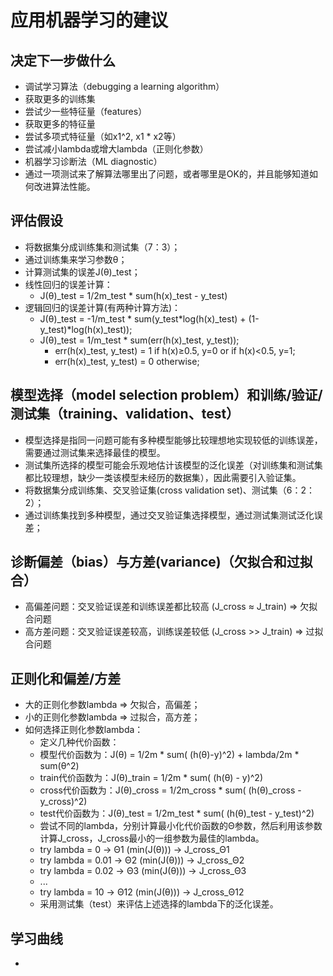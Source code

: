 # 应用机器学习的建议
## 决定下一步做什么
 + 调试学习算法（debugging a learning algorithm）
  + 获取更多的训练集
  + 尝试少一些特征量（features）
  + 获取更多的特征量
  + 尝试多项式特征量（如x1^2, x1 * x2等）
  + 尝试减小lambda或增大lambda（正则化参数）
 + 机器学习诊断法（ML diagnostic）
  + 通过一项测试来了解算法哪里出了问题，或者哪里是OK的，并且能够知道如何改进算法性能。
## 评估假设  
 + 将数据集分成训练集和测试集（7：3）；
  + 通过训练集来学习参数θ；
  + 计算测试集的误差J(θ)_test；
   + 线性回归的误差计算：
     + J(θ)_test = 1/2m_test * sum(h(x)_test - y_test)
   + 逻辑回归的误差计算(有两种计算方法)：
     + J(θ)_test = -1/m_test * sum(y_test*log(h(x)_test) + (1-y_test)*log(h(x)_test));
     + J(θ)_test = 1/m_test * sum(err(h(x)_test, y_test));
       + err(h(x)_test, y_test) = 1 if h(x)≥0.5, y=0 or if h(x)<0.5, y=1;
       + err(h(x)_test, y_test) = 0 otherwise;
## 模型选择（model selection problem）和训练/验证/测试集（training、validation、test）
 + 模型选择是指同一问题可能有多种模型能够比较理想地实现较低的训练误差，需要通过测试集来选择最佳的模型。
 + 测试集所选择的模型可能会乐观地估计该模型的泛化误差（对训练集和测试集都比较理想，缺少一类该模型未经历的数据集），因此需要引入验证集。
 + 将数据集分成训练集、交叉验证集(cross validation set)、测试集（6：2：2）；
  + 通过训练集找到多种模型，通过交叉验证集选择模型，通过测试集测试泛化误差；
## 诊断偏差（bias）与方差(variance)（欠拟合和过拟合）
 + 高偏差问题：交叉验证误差和训练误差都比较高 (J_cross ≈ J_train) => 欠拟合问题
 + 高方差问题：交叉验证误差较高，训练误差较低 (J_cross >> J_train) => 过拟合问题
## 正则化和偏差/方差
 + 大的正则化参数lambda => 欠拟合，高偏差；
 + 小的正则化参数lambda => 过拟合，高方差；
 + 如何选择正则化参数lambda：
   + 定义几种代价函数：
    + 模型代价函数为：J(θ) = 1/2m * sum( (h(θ)-y)^2) + lambda/2m * sum(θ^2)
    + train代价函数为：J(θ)_train = 1/2m * sum( (h(θ) - y)^2) 
    + cross代价函数为：J(θ)_cross = 1/2m_cross * sum( (h(θ)_cross - y_cross)^2) 
    + test代价函数为：J(θ)_test = 1/2m_test * sum( (h(θ)_test - y_test)^2) 
   + 尝试不同的lambda，分别计算最小化代价函数的Θ参数，然后利用该参数计算J_cross，J_cross最小的一组参数为最佳的lambda。
    + try lambda = 0 -> Θ1 (min(J(θ))) -> J_cross_Θ1
    + try lambda = 0.01 -> Θ2 (min(J(θ))) -> J_cross_Θ2
    + try lambda = 0.02 -> Θ3 (min(J(θ))) -> J_cross_Θ3
    + ...
    + try lambda = 10 -> Θ12 (min(J(θ))) -> J_cross_Θ12
   + 采用测试集（test）来评估上述选择的lambda下的泛化误差。
## 学习曲线
 + 
 
